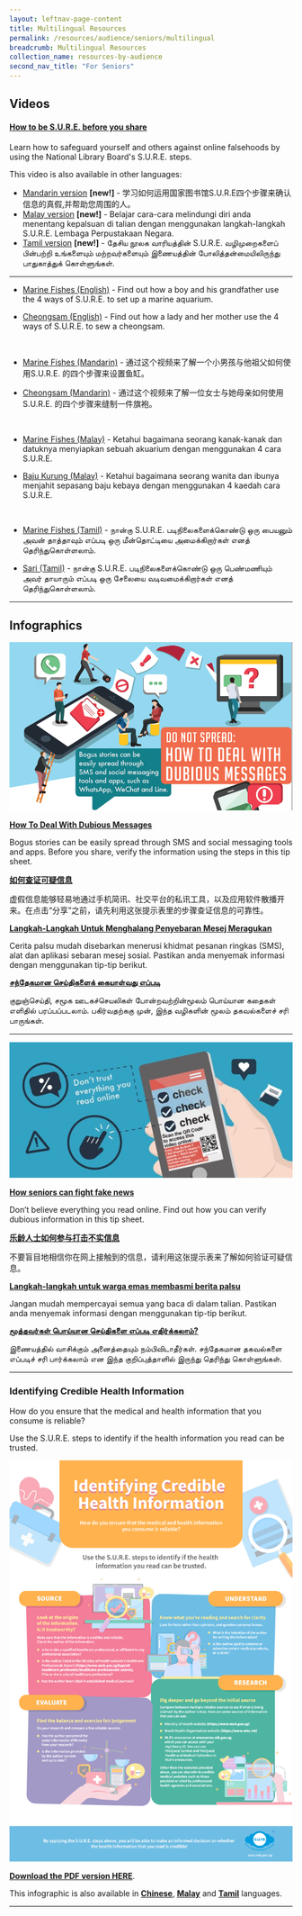 ```yaml
---
layout: leftnav-page-content
title: Multilingual Resources
permalink: /resources/audience/seniors/multilingual
breadcrumb: Multilingual Resources
collection_name: resources-by-audience
second_nav_title: "For Seniors"
---
```


## Videos

#### [**How to be S.U.R.E. before you share**](/blog/fake-news/FN0004)

Learn how to safeguard yourself and others against online falsehoods by using the National Library Board's S.U.R.E. steps. 

This video is also available in other languages:

- [Mandarin version](/blog/seniors/SN0022) **[new!]** - 学习如何运用国家图书馆S.U.R.E四个步骤来确认信息的真假,并帮助您周围的人。
- [Malay version](/blog/seniors/SN0023) **[new!]** - Belajar cara-cara melindungi diri anda menentang kepalsuan di talian dengan menggunakan langkah-langkah S.U.R.E. Lembaga Perpustakaan Negara.
- [Tamil version](/blog/seniors/SN0024) **[new!]** - தேசிய நூலக வாரியத்தின் S.U.R.E. வழிமுறைகளைப் பின்பற்றி உங்களையும் மற்றவர்களையும் இணையத்தின் போலித்தன்மையிலிருந்து பாதுகாத்துக் கொள்ளுங்கள்.

<hr> 

- [Marine Fishes (English)](/blog/seniors/sn0006) - Find out how a boy and his grandfather use the 4 ways of S.U.R.E. to set up a marine aquarium.

- [Cheongsam (English)](/blog/seniors/sn0007) - Find out how a lady and her mother use the 4 ways of S.U.R.E. to sew a cheongsam.

  <br>

- [Marine Fishes (Mandarin)](/blog/seniors/sn0008) - 通过这个视频来了解一个小男孩与他祖父如何使用S.U.R.E. 的四个步骤来设置鱼缸。

- [Cheongsam (Mandarin)](/blog/seniors/sn0009) - 通过这个视频来了解一位女士与她母亲如何使用S.U.R.E. 的四个步骤来缝制一件旗袍。

  <br>

- [Marine Fishes (Malay)](/blog/seniors/sn0010) - Ketahui bagaimana seorang kanak-kanak dan datuknya menyiapkan sebuah akuarium dengan menggunakan 4 cara S.U.R.E.

- [Baju Kurung (Malay)](/blog/seniors/sn0011) - Ketahui bagaimana seorang wanita dan ibunya menjahit sepasang baju kebaya dengan menggunakan 4 kaedah cara S.U.R.E.

  <br>

- [Marine Fishes (Tamil)](/blog/seniors/sn0012) - நான்கு S.U.R.E. படிநிலைகளைக்கொண்டு ஒரு பையனும் அவன் தாத்தாவும் எப்படி ஒரு மீன்தொட்டியை அமைக்கிறார்கள் எனத் தெரிந்துகொள்ளலாம்.

- [Sari (Tamil)](/blog/seniors/sn0013) - நான்கு S.U.R.E. படிநிலைகளைக்கொண்டு ஒரு பெண்மணியும் அவர் தாயாரும் எப்படி ஒரு சேலையை வடிவமைக்கிறார்கள் எனத் தெரிந்துகொள்ளலாம்.


<hr>

## Infographics	

![How to deal with dubious messages](/images/dubious-messages-English.png)

[**How To Deal With Dubious Messages**](/blog/seniors/sn0005)

Bogus stories can be easily spread through SMS and social messaging tools and apps. Before you share, verify the information using the steps in this tip sheet. 





**[如何查证可疑信息](/blog/seniors/sn0014)**

虚假信息能够轻易地通过手机简讯、社交平台的私讯工具，以及应用软件散播开来。在点击“分享”之前，请先利用这张提示表里的步骤查证信息的可靠性。





**[Langkah-Langkah Untuk Menghalang Penyebaran Mesej Meragukan](/blog/seniors/sn0015)**

Cerita palsu mudah disebarkan menerusi khidmat pesanan ringkas (SMS), alat dan aplikasi sebaran mesej sosial. Pastikan anda menyemak informasi dengan menggunakan tip-tip  berikut.





[**சந்தேகமான செய்திகளைக் கையாள்வது எப்படி**](/blog/seniors/sn0016)

குறுஞ்செய்தி, சமூக ஊடகச்செயலிகள் போன்றவற்றின்மூலம் பொய்யான கதைகள் எளிதில் பரப்பப்படலாம். பகிர்வதற்ககு முன், இந்த வழிகளின் மூலம் தகவல்களைச் சரி பாருங்கள்.



<hr>

![](../images/seniors-fake-news.JPG)

**[How seniors can fight fake news](/blog/seniors/sn0017)**

Don’t believe everything you read online. Find out how you can verify dubious information in this tip sheet.    





[**乐龄人士如何参与打击不实信息**](/blog/seniors/sn0018)

不要盲目地相信你在网上接触到的信息，请利用这张提示表来了解如何验证可疑信息。  





**[Langkah-langkah untuk warga emas membasmi berita palsu](/blog/seniors/sn0019)**

Jangan mudah mempercayai semua yang baca di dalam talian. Pastikan anda menyemak informasi dengan menggunakan tip-tip berikut.





[**மூத்தவர்கள் பொய்யான செய்திகளை எப்படி எதிர்க்கலாம்?**](/blog/seniors/sn0020)

இணையத்தில் வாசிக்கும் அனைத்தையும் நம்பிவிடாதீர்கள்.   சந்தேகமான தகவல்களை எப்படிச் சரி பார்க்கலாம் என இந்த குறிப்புத்தாளில் இருந்து தெரிந்து கொள்ளுங்கள். 



<hr>
<h3>Identifying Credible Health Information</h3>

How do you ensure that the medical and health information that you consume is reliable?

Use the S.U.R.E. steps to identify if the health information you read can be trusted.

  

![](../images/infographic-Identifying%20Credible%20Health%20Information%2001.jpg)



**[Download the PDF version HERE](../../../infographic/Infographic-Identifying-Credible-Health-Information.pdf)**.

This infographic is also available in **[Chinese](/blog/information-literacy/IL00004)**, **[Malay](/blog/information-literacy/IL00005)** and **[Tamil](/blog/information-literacy/IL00006)** languages.



<hr>

